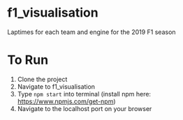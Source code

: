 # f1_visualisation
Laptimes for each team and engine for the 2019 F1 season 

# To Run

1. Clone the project
2. Navigate to f1_visualisation
3. Type ```npm start``` into terminal (install npm here: https://www.npmjs.com/get-npm)
4. Navigate to the localhost port on your browser
